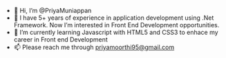 - 👋 Hi, I’m @PriyaMuniappan
- 👀 I have 5+ years of experience in application development using .Net Framework. Now I’m interested in Front End Development opportunities.
- 🌱 I’m currently learning Javascript with HTML5 and CSS3 to enhace my career in Front end Development
- 📫 Please reach me through priyamoorthi95@gmail.com

<!---
PriyaMuniappan/PriyaMuniappan is a ✨ special ✨ repository because its `README.md` (this file) appears on your GitHub profile.
You can click the Preview link to take a look at your changes.
--->
